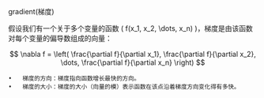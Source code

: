 gradient(梯度)

假设我们有一个关于多个变量的函数 \( f(x_1, x_2, \dots, x_n) \)，梯度是由该函数对每个变量的偏导数组成的向量：

$$
\nabla f = \left( \frac{\partial f}{\partial x_1}, \frac{\partial f}{\partial x_2}, \dots, \frac{\partial f}{\partial x_n} \right)
$$


	•	梯度的方向：梯度指向函数增长最快的方向。
	•	梯度的大小：梯度的大小（向量的模）表示函数在该点沿着梯度方向变化得有多快。